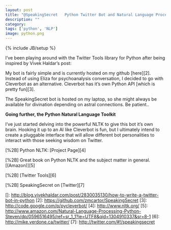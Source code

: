 ```yaml
---
layout: post
title: "@SpeakingSecret   Python Twitter Bot and Natural Language Processing"
description: ""
category: 
tags: ['python', 'NLP']
image: python.png
---
```

{% include JB/setup %}

I’ve been playing around with the Twitter Tools library for Python after being inspired by Vivek Haldar’s post: 



My bot is fairly simple and is currently hosted on my github [here][2]. Instead of using Eliza for psychoanalysis conversation, I decided to go with Cleverbot as an alternative. Cleverbot has it’s own Python API [which is pretty fun][3].

The SpeakingSecret bot is hosted on my laptop, so she might always be available for divination depending on astral connections. Be patient..

**Going further, the Python Natural Language Toolkit**

I’ve just started delving into the powerful NLTK to give this bot it’s own brain. Hooking it up to an AI like Cleverbot is fun, but I ultimately intend to create a pluggable interface that will allow different bot personalities to interact with those seeking wisdom on Twitter. 

[%2B] Python NLTK: [Project Page][4]

[%2B] Great book on Python NLTK and the subject matter in general. [(Amazon)][5]

[%2B] [Twitter Tools][6]

[%2B] SpeakingSecret on [Twitter][7]

 []: http://blog.vivekhaldar.com/post/2830035130/how-to-write-a-twitter-bot-in-python
 [2]: https://github.com/zmcartor/SpeakingSecret
 [3]: http://code.google.com/p/pycleverbot/
 [4]: http://www.nltk.org/
 [5]: http://www.amazon.com/Natural-Language-Processing-Python-Steven/dp/0596516495/ref=sr_1_1?ie=UTF8&qid=1304910337&sr=8-1
 [6]: http://mike.verdone.ca/twitter/
 [7]: http://twitter.com/#!/speakingsecret  

